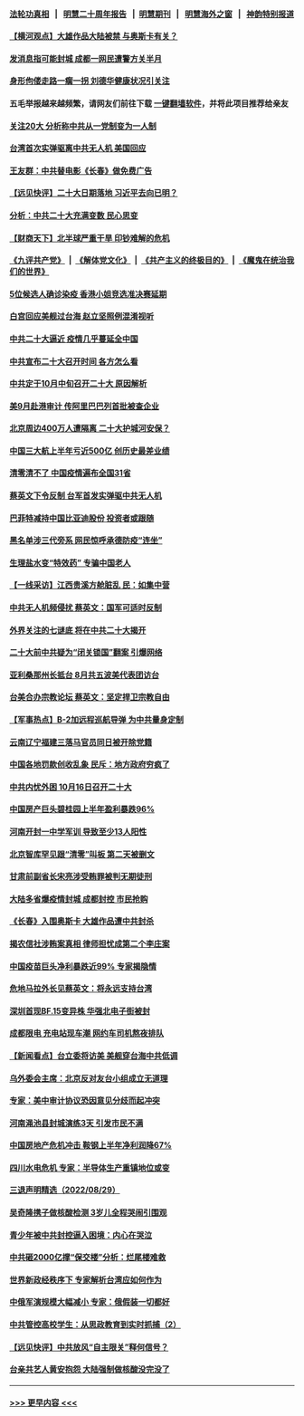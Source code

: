#### [法轮功真相](https://github.com/gfw-breaker/truth/blob/master/README.md?t=0) &nbsp;&nbsp;|&nbsp;&nbsp; [明慧二十周年报告](https://github.com/gfw-breaker/mh-reports/blob/master/README.md?t=0) &nbsp;&nbsp;|&nbsp;&nbsp;[明慧期刊](https://github.com/gfw-breaker/mh-qikan) &nbsp;&nbsp;|&nbsp;&nbsp; [明慧海外之窗](https://github.com/gfw-breaker/mh-news/blob/master/README.md?t=0) &nbsp;&nbsp;|&nbsp;&nbsp; [神韵特别报道](https://github.com/gfw-breaker/mh-news/blob/master/shenyun.md?t=0)
#### [【横河观点】大雄作品大陆被禁 与奥斯卡有关？](../pages/nsc413/n13814137.md?t=08311351) 
#### [发消息指可能封城 成都一网民遭警方关半月](../pages/nsc413/n13814178.md?t=08311351) 
#### [身形佝偻走路一瘸一拐 刘德华健康状况引关注](../pages/nsc413/n13814097.md?t=08311351) 
#### 五毛举报越来越频繁，请网友们前往下载 [一键翻墙软件](https://github.com/gfw-breaker/ssr-accounts)，并将此项目推荐给亲友
#### [关注20大 分析称中共从一党制变为一人制](../pages/nsc413/n13814047.md?t=08311351) 
#### [台湾首次实弹驱离中共无人机 美国回应](../pages/nsc413/n13814105.md?t=08311351) 
#### [王友群：中共替电影《长春》做免费广告](../pages/nsc413/n13814067.md?t=08311351) 
#### [【远见快评】二十大日期落地 习近平去向已明？](../pages/nsc413/n13814073.md?t=08311351) 
#### [分析：中共二十大充满变数 民心思变](../pages/nsc413/n13813926.md?t=08311351) 
#### [【财商天下】北半球严重干旱 印钞难解的危机](../pages/nsc413/n13814000.md?t=08311351) 
#### [《九评共产党》](https://github.com/begood0513/9ping.md/blob/master/README.md) &nbsp;|&nbsp; [《解体党文化》](../../../../jtdwh.md/blob/master/README.md)  &nbsp;|&nbsp; [《共产主义的终极目的》](../../../../gczydzjmd.md/blob/master/README.md) &nbsp;|&nbsp; [《魔鬼在统治我们的世界》](../../../../mgztzwmdsj.md/blob/master/README.md) 
#### [5位候选人确诊染疫 香港小姐竞选准决赛延期](../pages/nsc413/n13814005.md?t=08311351) 
#### [白宫回应美舰过台海 赵立坚照例混淆视听](../pages/nsc413/n13814037.md?t=08311351) 
#### [中共二十大逼近 疫情几乎蔓延全中国](../pages/nsc413/n13813991.md?t=08311351) 
#### [中共宣布二十大召开时间 各方怎么看](../pages/nsc413/n13813989.md?t=08311351) 
#### [中共定于10月中旬召开二十大 原因解析](../pages/nsc413/n13814018.md?t=08311351) 
#### [美9月赴港审计 传阿里巴巴列首批被查企业](../pages/nsc413/n13813987.md?t=08311351) 
#### [北京周边400万人遭隔离 二十大护城河安保？](../pages/nsc413/n13813870.md?t=08311351) 
#### [中国三大航上半年亏近500亿 创历史最差业绩](../pages/nsc413/n13813972.md?t=08311351) 
#### [清零清不了 中国疫情遍布全国31省](../pages/nsc413/n13813867.md?t=08311351) 
#### [蔡英文下令反制 台军首发实弹驱中共无人机](../pages/nsc413/n13813905.md?t=08311351) 
#### [巴菲特减持中国比亚迪股份 投资者或跟随](../pages/nsc413/n13813939.md?t=08311351) 
#### [黑名单涉三代旁系 网民惊呼承德防疫“连坐”](../pages/nsc413/n13813684.md?t=08311351) 
#### [生理盐水变“特效药” 专骗中国老人](../pages/nsc413/n13813910.md?t=08311351) 
#### [【一线采访】江西贵溪方舱脏乱 民：如集中营](../pages/nsc413/n13813251.md?t=08311351) 
#### [中共无人机频侵扰 蔡英文：国军可适时反制](../pages/nsc413/n13813757.md?t=08311351) 
#### [外界关注的七谜底 将在中共二十大揭开](../pages/nsc413/n13813907.md?t=08311351) 
#### [二十大前中共疑为“闭关锁国”翻案 引爆网络](../pages/nsc413/n13813766.md?t=08311351) 
#### [亚利桑那州长抵台 8月共五波美代表团访台](../pages/nsc413/n13813826.md?t=08311351) 
#### [台美合办宗教论坛 蔡英文：坚定捍卫宗教自由](../pages/nsc413/n13813822.md?t=08311351) 
#### [【军事热点】B-2加远程巡航导弹 为中共量身定制](../pages/nsc413/n13813296.md?t=08311351) 
#### [云南辽宁福建三落马官员同日被开除党籍](../pages/nsc413/n13813730.md?t=08311351) 
#### [中国各地罚款创收乱象 民斥：地方政府穷疯了](../pages/nsc413/n13813735.md?t=08311351) 
#### [中共内忧外困 10月16日召开二十大](../pages/nsc413/n13813765.md?t=08311351) 
#### [中国房产巨头碧桂园上半年盈利暴跌96%](../pages/nsc413/n13813700.md?t=08311351) 
#### [河南开封一中学军训 导致至少13人阳性](../pages/nsc413/n13813702.md?t=08311351) 
#### [北京智库罕见跟“清零”叫板 第二天被删文](../pages/nsc413/n13813675.md?t=08311351) 
#### [甘肃前副省长宋亮涉受贿罪被判无期徒刑](../pages/nsc413/n13813699.md?t=08311351) 
#### [大陆多省爆疫情封城 成都封控 市民抢购](../pages/nsc413/n13813588.md?t=08311351) 
#### [《长春》入围奥斯卡 大雄作品遭中共封杀](../pages/nsc413/n13813594.md?t=08311351) 
#### [揭农信社涉贿案真相 律师担忧成第二个李庄案](../pages/nsc413/n13812915.md?t=08311351) 
#### [中国疫苗巨头净利暴跌近99% 专家揭隐情](../pages/nsc413/n13813638.md?t=08311351) 
#### [危地马拉外长见蔡英文：将永远支持台湾](../pages/nsc413/n13813624.md?t=08311351) 
#### [深圳首现BF.15变异株 华强北电子街被封](../pages/nsc413/n13813444.md?t=08311351) 
#### [成都限电 充电站现车潮 网约车司机熬夜排队](../pages/nsc413/n13813654.md?t=08311351) 
#### [【新闻看点】台立委将访美 美舰穿台海中共低调](../pages/nsc413/n13813310.md?t=08311351) 
#### [乌外委会主席：北京反对友台小组成立无道理](../pages/nsc413/n13813603.md?t=08311351) 
#### [专家：美中审计协议恐因意见分歧而起冲突](../pages/nsc413/n13813306.md?t=08311351) 
#### [河南渑池县封城演练3天 引发市民不满](../pages/nsc413/n13813454.md?t=08311351) 
#### [中国房地产危机冲击 鞍钢上半年净利润降67%](../pages/nsc413/n13813496.md?t=08311351) 
#### [四川水电危机 专家：半导体生产重镇地位或变](../pages/nsc413/n13813508.md?t=08311351) 
#### [三退声明精选（2022/08/29）](../pages/nsc413/n13813459.md?t=08311351) 
#### [吴奇隆携子做核酸检测 3岁儿全程哭闹引围观](../pages/nsc413/n13813361.md?t=08311351) 
#### [青少年被中共封控逼入困境：内心在哭泣](../pages/nsc413/n13813434.md?t=08311351) 
#### [中共砸2000亿撑“保交楼”分析：烂尾楼难救](../pages/nsc413/n13813231.md?t=08311351) 
#### [世界新政经秩序下 专家解析台湾应如何作为](../pages/nsc413/n13812997.md?t=08311351) 
#### [中俄军演规模大幅减小 专家：俄假装一切都好](../pages/nsc413/n13813314.md?t=08311351) 
#### [中共管控高校学生：从思政教育到实时抓捕（2）](../pages/nsc413/n13811640.md?t=08311351) 
#### [【远见快评】中共放风“自主限关”释何信号？](../pages/nsc413/n13813366.md?t=08311351) 
#### [台亲共艺人黄安抱怨 大陆强制做核酸没完没了](../pages/nsc413/n13813307.md?t=08311351) 

----
#### [ >>> 更早内容 <<< ](../indexes/nsc413-earlier.md)
